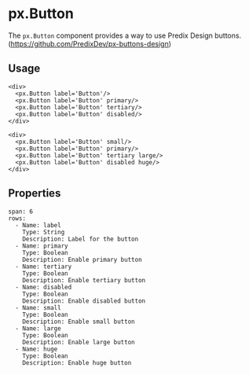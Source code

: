 # px.Button
The `px.Button` component provides a way to use Predix Design buttons. (https://github.com/PredixDev/px-buttons-design)

## Usage


```react|lang-jsx
<div>
  <px.Button label='Button'/>
  <px.Button label='Button' primary/>
  <px.Button label='Button' tertiary/>
  <px.Button label='Button' disabled/>
</div>
```

```react|lang-jsx
<div>
  <px.Button label='Button' small/>
  <px.Button label='Button' primary/>
  <px.Button label='Button' tertiary large/>
  <px.Button label='Button' disabled huge/>
</div>
```

## Properties

```table
span: 6
rows:
  - Name: label
    Type: String
    Description: Label for the button
  - Name: primary
    Type: Boolean
    Description: Enable primary button
  - Name: tertiary
    Type: Boolean
    Description: Enable tertiary button
  - Name: disabled
    Type: Boolean
    Description: Enable disabled button
  - Name: small
    Type: Boolean
    Description: Enable small button
  - Name: large
    Type: Boolean
    Description: Enable large button
  - Name: huge
    Type: Boolean
    Description: Enable huge button
```
